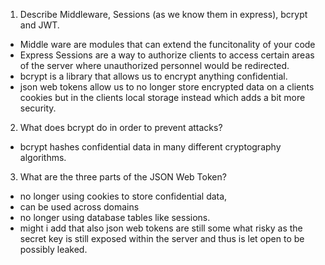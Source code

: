 <!-- Answers to the Short Answer Essay Questions go here -->

1.  Describe Middleware, Sessions (as we know them in express), bcrypt and JWT.
  * Middle ware are modules that can extend the funcitonality of your  code
  * Express Sessions are a way to authorize clients to access certain areas of the server where unauthorized personnel would be redirected.
  * bcrypt is a library that allows us to encrypt anything confidential.
  * json web tokens allow us to no longer store encrypted data on a clients cookies but in the clients local storage instead which adds a bit more security.
2.  What does bcrypt do in order to prevent attacks?
  * bcrypt hashes confidential data in many different cryptography algorithms.
3.  What are the three parts of the JSON Web Token?
  * no longer using cookies to store confidential data,
  * can be used across domains
  * no longer using database tables like sessions.
  * might i add that also json web tokens are still some what risky as the secret key is still exposed within the server and thus is let open to be possibly leaked.
